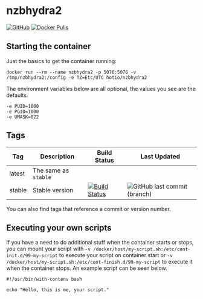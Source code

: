 # nzbhydra2

[![GitHub](https://img.shields.io/badge/source-github-lightgrey)](https://github.com/hotio/docker-nzbhydra2)
[![Docker Pulls](https://img.shields.io/docker/pulls/hotio/nzbhydra2)](https://hub.docker.com/r/hotio/nzbhydra2)

## Starting the container

Just the basics to get the container running:

```shell
docker run --rm --name nzbhydra2 -p 5076:5076 -v /tmp/nzbhydra2:/config -e TZ=Etc/UTC hotio/nzbhydra2
```

The environment variables below are all optional, the values you see are the defaults.

```shell
-e PUID=1000
-e PGID=1000
-e UMASK=022
```

## Tags

| Tag      | Description          | Build Status                                                                                                                                                | Last Updated                                                                                            |
| ---------|----------------------|-------------------------------------------------------------------------------------------------------------------------------------------------------------|---------------------------------------------------------------------------------------------------------|
| latest   | The same as `stable` |                                                                                                                                                             |                                                                                                         |
| stable   | Stable version       | [![Build Status](https://cloud.drone.io/api/badges/hotio/docker-nzbhydra2/status.svg?ref=refs/heads/stable)](https://cloud.drone.io/hotio/docker-nzbhydra2) | ![GitHub last commit (branch)](https://img.shields.io/github/last-commit/hotio/docker-nzbhydra2/stable) |

You can also find tags that reference a commit or version number.

## Executing your own scripts

If you have a need to do additional stuff when the container starts or stops, you can mount your script with `-v /docker/host/my-script.sh:/etc/cont-init.d/99-my-script` to execute your script on container start or `-v /docker/host/my-script.sh:/etc/cont-finish.d/99-my-script` to execute it when the container stops. An example script can be seen below.

```shell
#!/usr/bin/with-contenv bash

echo "Hello, this is me, your script."
```
